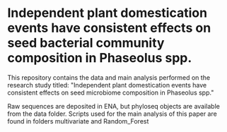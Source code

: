 # Independent plant domestication events have consistent effects on seed bacterial community composition in Phaseolus spp.
This repository contains the data and main analysis performed on the research study titled: "Independent plant domestication events have consistent effects on seed microbiome composition in Phaseolus spp."

Raw sequences are deposited in ENA, but phyloseq objects are available from the data folder. Scripts used for the main analysis of this paper are found in folders multivariate and Random_Forest


